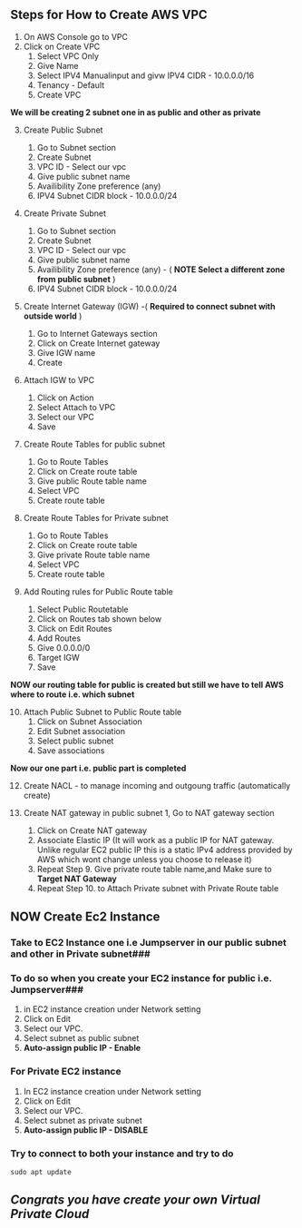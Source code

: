 ## Steps for How to Create AWS VPC

1. On AWS Console go to VPC
2. Click on Create VPC
   1. Select VPC Only
   2. Give Name
   3. Select IPV4 Manualinput and givw IPV4 CIDR - 10.0.0.0/16
   4. Tenancy - Default
   5. Create VPC
      
**We will be creating 2 subnet one in as public and other as private**

3. Create Public Subnet
   1. Go to Subnet section
   2. Create Subnet 
   3. VPC ID - Select our vpc
   4. Give public subnet name
   5. Availibility Zone preference (any)
   6. IPV4 Subnet CIDR block - 10.0.0.0/24

5. Create Private Subnet
   1. Go to Subnet section
   2. Create Subnet 
   3. VPC ID - Select our vpc
   4. Give public subnet name
   5. Availibility Zone preference (any) - ( **NOTE Select a different zone from public subnet** )
   6. IPV4 Subnet CIDR block - 10.0.0.0/24

  
6. Create Internet Gateway (IGW) -( **Required to connect subnet with outside world** )
   1. Go to Internet Gateways section
   2. Click on Create Internet gateway
   3. Give IGW name
   4. Create

7. Attach IGW to  VPC 
   1. Click on Action
   2. Select Attach to VPC
   3. Select our VPC
   4. Save

8. Create Route Tables for public subnet
   1. Go to Route Tables
   2. Click on Create route table
   3. Give public Route table name
   4. Select VPC
   5. Create route table

9. Create Route Tables for Private subnet
   1. Go to Route Tables
   2. Click on Create route table
   3. Give private Route table name
   4. Select VPC
   5. Create route table

10. Add Routing rules for Public Route table
    1.  Select Public Routetable
    2.  Click on  Routes tab shown below
    3.  Click on Edit Routes
    4.  Add Routes
    5.  Give 0.0.0.0/0
    6.  Target IGW
    7.  Save

**NOW our routing table for public is created but still we have to tell AWS where to route i.e. which subnet**              

10. Attach Public Subnet to Public Route table
    1. Click on Subnet Association
    2. Edit Subnet association
    3. Select public subnet
    4. Save associations
       
**Now our one part i.e. public part is completed**

12. Create NACL - to manage incoming and outgoung traffic (automatically create)
    
13. Create NAT gateway in public subnet
    1, Go to NAT gateway section
    1. Click on Create NAT gateway
    2. Associate Elastic IP (It will work as a public IP for NAT gateway. Unlike regular EC2 public IP this is a static IPv4 address provided by AWS which wont change unless you choose to release it)
    3. Repeat Step 9. Give private route table name,and Make sure to **Target NAT Gateway**
    4. Repeat Step 10. to Attach Private subnet with Private Route table
   
## NOW Create Ec2 Instance
### Take to EC2 Instance one i.e Jumpserver in our public subnet  and other in Private subnet###                               

### To do so when you create your EC2 instance for public i.e. Jumpserver###
1. in EC2 instance creation under Network setting
2. Click on Edit
3. Select our VPC.
4. Select subnet as public subnet
5. **Auto-assign public IP - Enable**

### For Private EC2 instance
1. In EC2 instance creation under Network setting
2. Click on Edit
3. Select our VPC.
4. Select subnet as private subnet
5. **Auto-assign public IP - DISABLE**

### Try to connect to both your instance and try to do 

```
sudo apt update
```

## _Congrats you have create your own Virtual Private Cloud_


  


      
